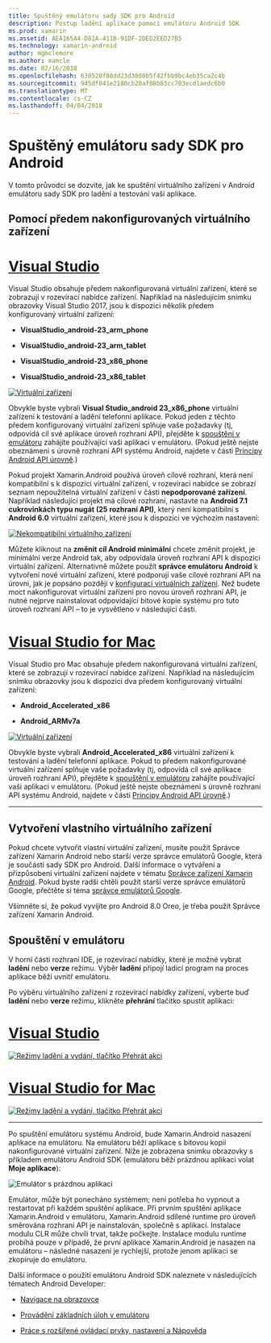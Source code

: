 ```yaml
---
title: Spuštěný emulátoru sady SDK pro Android
description: Postup ladění aplikace pomocí emulátoru Android SDK
ms.prod: xamarin
ms.assetid: AEA165A4-D81A-411B-91DF-2DED2EED27B5
ms.technology: xamarin-android
author: mgmclemore
ms.author: mamcle
ms.date: 02/16/2018
ms.openlocfilehash: 630520f88dd23d3860b5f42fbb9bc4eb35ca2c4b
ms.sourcegitcommit: 945df041e2180cb20af08b83cc703ecd1aedc6b0
ms.translationtype: MT
ms.contentlocale: cs-CZ
ms.lasthandoff: 04/04/2018
---
```

# <a name="running-the-android-sdk-emulator"></a>Spuštěný emulátoru sady SDK pro Android

V tomto průvodci se dozvíte, jak ke spuštění virtuálního zařízení v Android emulátoru sady SDK pro ladění a testování vaší aplikace.

## <a name="using-a-pre-configured-virtual-device"></a>Pomocí předem nakonfigurovaných virtuálního zařízení

# <a name="visual-studiotabvswin"></a>[Visual Studio](#tab/vswin)

Visual Studio obsahuje předem nakonfigurovaná virtuální zařízení, které se zobrazují v rozevírací nabídce zařízení. Například na následujícím snímku obrazovky Visual Studio 2017, jsou k dispozici několik předem konfigurovaný virtuální zařízení:

-   **VisualStudio\_android-23\_arm\_phone**

-   **VisualStudio\_android-23\_arm\_tablet**

-   **VisualStudio\_android-23\_x86\_phone** 

-   **VisualStudio\_android-23\_x86\_tablet** 

[![Virtuální zařízení](running-the-emulator-images/win/01-virtual-devices-sml.png)](running-the-emulator-images/win/01-virtual-devices.png#lightbox)

Obvykle byste vybrali **Visual Studio\_android 23\_x86\_phone** virtuální zařízení k testování a ladění telefonní aplikace. Pokud jeden z těchto předem konfigurovaný virtuální zařízení splňuje vaše požadavky (tj, odpovídá cíl své aplikace úroveň rozhraní API), přejděte k [spouštění v emulátoru](#launching) zahájíte používající vaši aplikaci v emulátoru. (Pokud ještě nejste obeznámeni s úrovně rozhraní API systému Android, najdete v části [Principy Android API úrovně](~/android/app-fundamentals/android-api-levels.md).)

Pokud projekt Xamarin.Android používá úroveň cílové rozhraní, která není kompatibilní s k dispozici virtuální zařízení, v rozevírací nabídce se zobrazí seznam nepoužitelná virtuální zařízení v části **nepodporované zařízení**. Například následující projekt má cílové rozhraní, nastavte na **Android 7.1 cukrovinkách typu nugát (25 rozhraní API)**, který není kompatibilní s **Android 6.0** virtuální zařízení, které jsou k dispozici ve výchozím nastavení:

[![Nekompatibilní virtuálního zařízení](running-the-emulator-images/win/02-incompatible-level-sml.png)](running-the-emulator-images/win/02-incompatible-level.png#lightbox)

Můžete kliknout na **změnit cíl Android minimální** chcete změnit projekt, je minimální verze Android tak, aby odpovídala úroveň rozhraní API k dispozici virtuální zařízení. Alternativně můžete použít **správce emulátoru Android** k vytvoření nové virtuální zařízení, které podporují vaše cílové rozhraní API na úrovni, jak je popsáno později v [konfiguraci virtuálních zařízení](#virtualdevice). Než budete moct nakonfigurovat virtuální zařízení pro novou úroveň rozhraní API, je nutné nejprve nainstalovat odpovídající bitové kopie systému pro tuto úroveň rozhraní API &ndash; to je vysvětleno v následující části.

# <a name="visual-studio-for-mactabvsmac"></a>[Visual Studio for Mac](#tab/vsmac)

Visual Studio pro Mac obsahuje předem nakonfigurovaná virtuální zařízení, které se zobrazují v rozevírací nabídce zařízení. Například na následujícím snímku obrazovky jsou k dispozici dva předem konfigurovaný virtuální zařízení:

-   **Android\_Accelerated\_x86**

-   **Android\_ARMv7a**

[![Virtuální zařízení](running-the-emulator-images/mac/01-virtual-devices-sml.png)](running-the-emulator-images/mac/01-virtual-devices.png#lightbox)

Obvykle byste vybrali **Android\_Accelerated\_x86** virtuální zařízení k testování a ladění telefonní aplikace. Pokud to předem nakonfigurované virtuální zařízení splňuje vaše požadavky (tj, odpovídá cíl své aplikace úroveň rozhraní API), přejděte k [spouštění v emulátoru](#launching) zahájíte používající vaši aplikaci v emulátoru. (Pokud ještě nejste obeznámeni s úrovně rozhraní API systému Android, najdete v části [Principy Android API úrovně](~/android/app-fundamentals/android-api-levels.md).)

-----

## <a name="creating-custom-virtual-devices"></a>Vytvoření vlastního virtuálního zařízení

Pokud chcete vytvořit vlastní virtuální zařízení, musíte použít Správce zařízení Xamarin Android nebo starší verze správce emulátorů Google, která je součástí sady SDK pro Android. Další informace o vytváření a přizpůsobení virtuální zařízení najdete v tématu [Správce zařízení Xamarin Android](~/android/get-started/installation/android-emulator/xamarin-device-manager.md).
Pokud byste radši chtěli použít starší verze správce emulátorů Google, přečtěte si téma [správce emulátorů Google](~/android/get-started/installation/android-emulator/google-emulator-manager.md).

Všimněte si, že pokud vyvíjíte pro Android 8.0 Oreo, je třeba použít Správce zařízení Xamarin Android.

<a name="launching" />

## <a name="launching-the-emulator"></a>Spouštění v emulátoru

V horní části rozhraní IDE, je rozevírací nabídky, které je možné vybrat **ladění** nebo **verze** režimu. Výběr **ladění** připojí ladicí program na proces aplikace běží uvnitř emulátoru. 

Po výběru virtuálního zařízení z rozevírací nabídky zařízení, vyberte buď **ladění** nebo **verze** režimu, klikněte **přehrání** tlačítko spustit aplikaci:

# <a name="visual-studiotabvswin"></a>[Visual Studio](#tab/vswin)

[![Režimy ladění a vydání, tlačítko Přehrát akci](running-the-emulator-images/win/17-debug-release-sml.png)](running-the-emulator-images/win/17-debug-release.png#lightbox)

# <a name="visual-studio-for-mactabvsmac"></a>[Visual Studio for Mac](#tab/vsmac)

[![Režimy ladění a vydání, tlačítko Přehrát akci](running-the-emulator-images/mac/16-debug-release-sml.png)](running-the-emulator-images/mac/16-debug-release.png#lightbox)

-----

Po spuštění emulátoru systému Android, bude Xamarin.Android nasazení aplikace na emulátoru. Na emulátoru běží aplikace s bitovou kopií nakonfigurované virtuální zařízení. Níže je zobrazena snímku obrazovky s příkladem emulátoru Android SDK (emulátoru běží prázdnou aplikaci volat **Moje aplikace**):

![Emulátor s prázdnou aplikaci](running-the-emulator-images/emulator-running.png)

Emulátor, může být ponecháno systémem; není potřeba ho vypnout a restartovat při každém spuštění aplikace. Při prvním spuštění aplikace Xamarin.Android v emulátoru, Xamarin.Android sdílené runtime pro úroveň směrována rozhraní API je nainstalován, společně s aplikací. Instalace modulu CLR může chvíli trvat, takže počkejte. Instalace modulu runtime probíhá pouze v případě, že první aplikace Xamarin.Android je nasazen na emulátoru &ndash; následné nasazení je rychlejší, protože jenom aplikaci se zkopíruje do emulátoru.

Další informace o použití emulátoru Android SDK naleznete v následujících tématech Android Developer:

-   [Navigace na obrazovce](https://developer.android.com/studio/run/emulator.html#navigate)

-   [Provádění základních úloh v emulátoru](https://developer.android.com/studio/run/emulator.html#tasks)

-   [Práce s rozšířené ovládací prvky, nastavení a Nápověda](https://developer.android.com/studio/run/emulator.html#extended)

